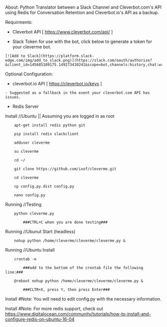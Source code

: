 About:
	Python Translator between a Slack Channel and Cleverbot.com's API 
	using Redis for Conversation Retention and Cleverbot.io's API as a backup.


Requirments:

   * Cleverbot API [ https://www.cleverbot.com/api/ ]
   
   * Slack Token for use with the bot, click below to generate a token for your cleverme bot.
   
	[![Add to Slack](https://platform.slack-edge.com/img/add_to_slack.png)](https://slack.com/oauth/authorize?&client_id=145685109175.149273410241&scope=bot,channels:history,chat:write:bot,channels:read)

Optional Configuration:

   * cleverbot.io API [ https://cleverbot.io/keys ]
   
    - Suggested as a fallback in the event your cleverbot.com API has issues.
   
   * Redis Server


Install //Ubuntu || Assuming you are logged in as root

        apt-get install redis python git
	
        pip install redis slackclient
	
        adduser cleverme
	
        su cleverme
	
        cd ~/
	
        git clone https://github.com/ixof/cleverme.git
	
        cd cleverme
	
        cp config.py.dist config.py
	
        nano config.py


Running //Testing

        python cleverme.py
	
        	###CTRL+C when you are done testing###
        
	
Running //Ubunut Start (headless)

        nohup python /home/cleverme/cleverme/cleverme.py &
	

Running //Ubuntu Install

        crontab -e
	
        	###add to the bottom of the crontab file the following line:###
		
        @reboot nohup python /home/cleverme/cleverme/cleverme.py &
	
        	###CLTR+X, press Y, then press Enter###
	

Install #Note: You will need to edit config.py with the necessary information.

Install #Note: For more redis support, check out https://www.digitalocean.com/community/tutorials/how-to-install-and-configure-redis-on-ubuntu-16-04
